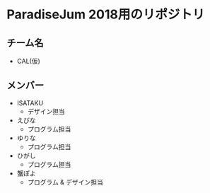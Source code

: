 # ParadiseJum 2018用のリポジトリ

## チーム名
* CAL(仮)

## メンバー
* ISATAKU
  * デザイン担当
* えびな
  * プログラム担当
* ゆりな
  * プログラム担当
* ひがし
  * プログラム担当
* 蟹ぽよ
  * プログラム & デザイン担当
